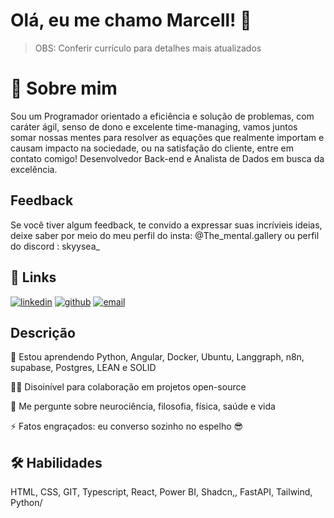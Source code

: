 
# Olá, eu me chamo Marcell! 👋
 > OBS:  Conferir currículo para detalhes mais atualizados
# 🚀 Sobre mim
Sou um  Programador orientado a eficiência e solução de problemas, com caráter ágil, senso de dono e excelente time-managing, vamos juntos somar nossas mentes para resolver as equações que realmente importam e causam impacto na sociedade, ou na satisfação do cliente, entre em contato comigo!
Desenvolvedor Back-end e Analista de Dados em busca da excelência.


## Feedback

Se você tiver algum feedback, te convido a expressar suas incrívieis ideias, deixe saber por meio do meu perfil do insta: @The_mental.gallery ou perfil do discord : skyysea_


## 🔗 Links

[![linkedin](https://img.shields.io/badge/linkedin-0A66C2?style=for-the-badge&logo=linkedin&logoColor=white)](https://www.linkedin.com/in/henrir1)
[![github](https://img.shields.io/badge/github-0A66C2?style=for-the-badge&logo=github&logoColor=black)](https://github.com/skyysea1)
[![email](https://img.shields.io/badge/send-email-to%20me?style=for-the-badge&logo=gmail&logoColor=white&labelColor=red&color=black)](mailto:henrir1020@gmail.com)


## Descrição

🧠 Estou aprendendo Python, Angular, Docker, Ubuntu, Langgraph, n8n, supabase, Postgres, LEAN e SOLID

👯‍♀️ Disoinível para colaboração em projetos open-source

💬 Me pergunte sobre neurociência, filosofia, física, saúde e vida

⚡️ Fatos engraçados: eu converso  sozinho no espelho 😎


## 🛠 Habilidades
 HTML, CSS, GIT, Typescript, React, Power BI, Shadcn,, FastAPI, Tailwind, Python/


